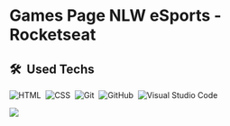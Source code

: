 

# Games Page NLW eSports - Rocketseat

## 🛠 &nbsp;Used Techs

<!-- [JavaScript](https://img.shields.io/badge/-JavaScript-05122A?style=flat&logo=javascript)&nbsp; -->
![HTML](https://img.shields.io/badge/-HTML-05122A?style=flat&logo=HTML5)&nbsp;
![CSS](https://img.shields.io/badge/-CSS-05122A?style=flat&logo=CSS3&logoColor=1572B6)&nbsp;
![Git](https://img.shields.io/badge/-Git-05122A?style=flat&logo=git)&nbsp;
![GitHub](https://img.shields.io/badge/-GitHub-05122A?style=flat&logo=github)&nbsp;
![Visual Studio Code](https://img.shields.io/badge/-Visual%20Studio%20Code-05122A?style=flat&logo=visual-studio-code&logoColor=007ACC)&nbsp;

<a href="https://pedrosvasconcellos.github.io/Botoes-Em-Diferentes-Estados-Rocketseat-boraCodar-desafio-03/" target="_blank"><img src="https://user-images.githubusercontent.com/106352050/215195647-da326f9a-5163-43bf-876f-d8021100bfb7.jpg"></a>
